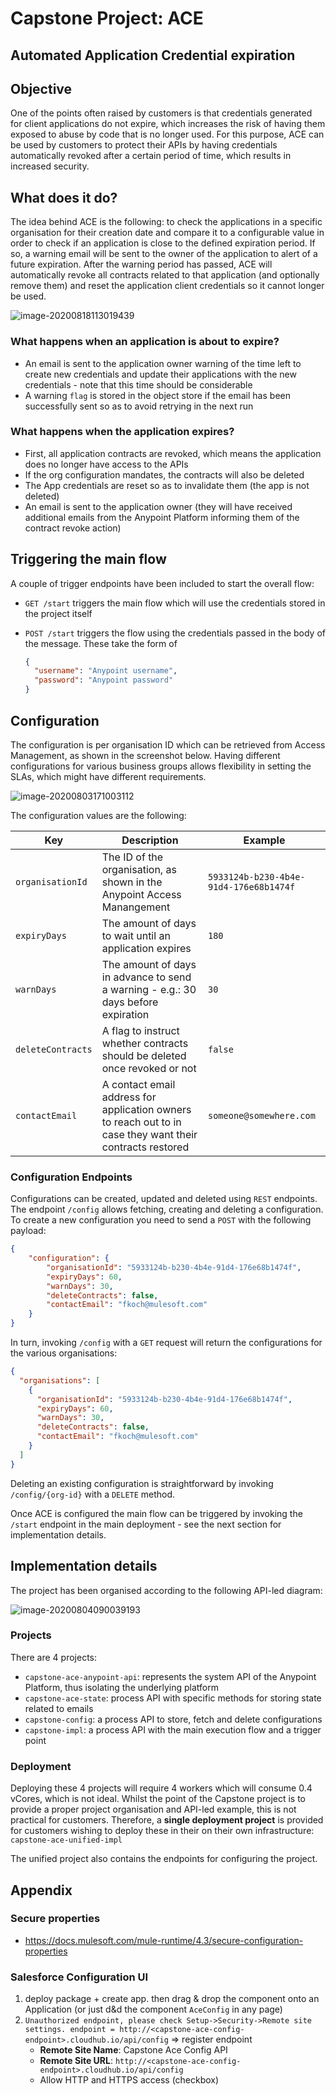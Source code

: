 # Capstone Project: ACE

##   Automated Application Credential expiration



## Objective

One of the points often raised by customers is that credentials generated for client applications do not expire, which increases the risk of having them exposed to abuse by code that is no longer used. For this purpose, ACE can be used by customers to protect their APIs by having credentials automatically revoked after a certain period of time, which results in increased security.



## What does it do?

The idea behind ACE is the following: to check the applications in a specific organisation for their creation date and compare it to a configurable value in order to check if an application is close to the defined expiration period. If so, a warning email will be sent to the owner of the application to alert of a future expiration. After the warning period has passed, ACE will automatically revoke all contracts related to that application (and optionally remove them) and reset the application client credentials so it cannot longer be used.

![image-20200818113019439](images/overall-flow.png)



### What happens when an application is about to expire?

* An email is sent to the application owner warning of the time left to create new credentials and update their applications with the new credentials - note that this time should be considerable
* A warning `flag` is stored in the object store if the email has been successfully sent so as to avoid retrying in the next run



### What happens when the application expires?

* First, all application contracts are revoked, which means the application does no longer have access to the APIs
* If the org configuration mandates, the contracts will also be deleted
* The App credentials are reset so as to invalidate them (the app is not deleted)
* An email is sent to the application owner (they will have received additional emails from the Anypoint Platform informing them of the contract revoke action)



## Triggering the main flow

A couple of trigger endpoints have been included to start the overall flow:

* `GET /start` triggers the main flow which will use the credentials stored in the project itself

* `POST /start` triggers the flow using the credentials passed in the body of the message. These take the form of

  ```json
  {
  	"username": "Anypoint username",
  	"password": "Anypoint password"
  }
  ```

  



## Configuration

The configuration is per organisation ID which can be retrieved from Access Management, as shown in the screenshot below. Having different configurations for various business groups allows flexibility in setting the SLAs, which might have different requirements.

![image-20200803171003112](images/access-management.png)



The configuration values are the following:

| Key               | Description                                                  | Example                                |
| ----------------- | ------------------------------------------------------------ | -------------------------------------- |
| `organisationId`  | The ID of the organisation, as shown in the Anypoint Access Manangement | `5933124b-b230-4b4e-91d4-176e68b1474f` |
| `expiryDays`      | The amount of days to wait until an application expires      | `180`                                  |
| `warnDays`        | The amount of days in advance to send a warning - e.g.: 30 days before expiration | `30`                                   |
| `deleteContracts` | A flag to instruct whether contracts should be deleted once revoked or not | `false`                                |
| `contactEmail`    | A contact email address for application owners to reach out to in case they want their contracts restored | `someone@somewhere.com`                |



### Configuration Endpoints

Configurations can be created, updated and deleted using `REST` endpoints. The endpoint `/config` allows fetching, creating and deleting a configuration. To create a new configuration you need to send a `POST` with the following payload:

```json
{
    "configuration": {
        "organisationId": "5933124b-b230-4b4e-91d4-176e68b1474f",
        "expiryDays": 60,
        "warnDays": 30,
        "deleteContracts": false,
        "contactEmail": "fkoch@mulesoft.com"
    }
}
```



In turn, invoking `/config` with a `GET` request will return the configurations for the various organisations:

```json
{
  "organisations": [
    {
      "organisationId": "5933124b-b230-4b4e-91d4-176e68b1474f",
      "expiryDays": 60,
      "warnDays": 30,
      "deleteContracts": false,
      "contactEmail": "fkoch@mulesoft.com"
    }
  ]
}
```



Deleting an existing configuration is straightforward by invoking `/config/{org-id}` with a `DELETE` method.

Once ACE is configured the main flow can be triggered by invoking the `/start` endpoint in the main deployment - see the next section for implementation details.



## Implementation details

The project has been organised according to the following API-led diagram:

![image-20200804090039193](images/alc-final.png)



### Projects

There are 4 projects: 

* `capstone-ace-anypoint-api`: represents the system API of the Anypoint Platform, thus isolating the underlying platform
* `capstone-ace-state`: process API with specific methods for storing state related to emails
* `capstone-config`: a process API to store, fetch and delete configurations
* `capstone-impl`: a process API with the main execution flow and a trigger point



### Deployment

Deploying these 4 projects will require 4 workers which will consume 0.4 vCores, which is not ideal. Whilst the point of the Capstone project is to provide a proper project organisation and API-led example, this is not practical for customers. Therefore, a **single deployment project** is provided for customers wishing to deploy these in their on their own infrastructure: `capstone-ace-unified-impl`

The unified project also contains the endpoints for configuring the project.



## Appendix



### Secure properties

* https://docs.mulesoft.com/mule-runtime/4.3/secure-configuration-properties



### Salesforce Configuration UI

1. deploy package + create app. then drag & drop the component onto an Application  (or just d&d the component `AceConfig` in any page)
2. `Unauthorized endpoint, please check Setup->Security->Remote site settings. endpoint = http://<capstone-ace-config-endpoint>.cloudhub.io/api/config` => register endpoint
   * **Remote Site Name**: Capstone Ace Config API
   * **Remote Site URL**: `http://<capstone-ace-config-endpoint>.cloudhub.io/api/config`
   * Allow HTTP and HTTPS access (checkbox)